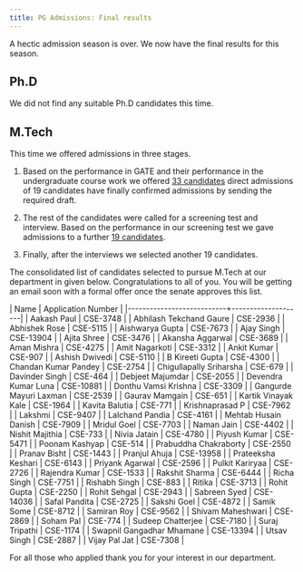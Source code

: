 ```yaml
---
title: PG Admissions: Final results
---
```


A hectic admission season is over. We now have the final results for
this season.

<!--more-->

## Ph.D 

We did not find any suitable Ph.D candidates this time.

## M.Tech

This time we offered admissions in three stages.

1. Based on the performance in GATE and their performance in the
   undergraduate course work we offered
   [33 candidates][direct admission] direct admissions of 19
   candidates have finally confirmed admissions by sending the
   required draft.

2. The rest of the candidates were called for a screening test and
   interview. Based on the performance in our screening test we gave
   admissions to a further [19 candidates][after test].

3. Finally, after the interviews we selected another 19 candidates.

The consolidated list of candidates selected to pursue M.Tech at our
department in given below. Congratulations to all of you. You will be
getting an email soon with a formal offer once the senate approves
this list.

| Name                      | Application Number |
|---------------------------+--------------------|
| Aakash Paul               | CSE-3748           |
| Abhilash Tekchand Gaure   | CSE-2936           |
| Abhishek Rose             | CSE-5115           |
| Aishwarya Gupta           | CSE-7673           |
| Ajay Singh                | CSE-13904          |
| Ajita Shree               | CSE-3476           |
| Akansha Aggarwal          | CSE-3689           |
| Aman Mishra               | CSE-4275           |
| Amit Nagarkoti            | CSE-3312           |
| Ankit Kumar               | CSE-907            |
| Ashish Dwivedi            | CSE-5110           |
| B Kireeti Gupta           | CSE-4300           |
| Chandan Kumar Pandey      | CSE-2754           |
| Chigullapally Sriharsha   | CSE-679            |
| Davinder Singh            | CSE-464            |
| Debjeet Majumdar          | CSE-2055           |
| Devendra Kumar Luna       | CSE-10881          |
| Donthu Vamsi Krishna      | CSE-3309           |
| Gangurde Mayuri Laxman    | CSE-2539           |
| Gaurav Mamgain            | CSE-651            |
| Kartik Vinayak Kale       | CSE-1964           |
| Kavita Balutia            | CSE-771            |
| Krishnaprasad P           | CSE-7962           |
| Lakshmi                   | CSE-9407           |
| Lalchand Pandia           | CSE-4161           |
| Mehtab Husain Danish      | CSE-7909           |
| Mridul Goel               | CSE-7703           |
| Naman Jain                | CSE-4402           |
| Nishit Majithia           | CSE-733            |
| Nivia Jatain              | CSE-4780           |
| Piyush Kumar              | CSE-5471           |
| Poonam Kashyap            | CSE-514            |
| Prabuddha Chakraborty     | CSE-2550           |
| Pranav Bisht              | CSE-1443           |
| Pranjul Ahuja             | CSE-13958          |
| Prateeksha Keshari        | CSE-6143           |
| Priyank Agarwal           | CSE-2596           |
| Pulkit Kariryaa           | CSE-2726           |
| Rajendra Kumar            | CSE-1533           |
| Rakshit Sharma            | CSE-6444           |
| Richa Singh               | CSE-7751           |
| Rishabh Singh             | CSE-883            |
| Ritika                    | CSE-3713           |
| Rohit Gupta               | CSE-2250           |
| Rohit Sehgal              | CSE-2943           |
| Sabreen Syed              | CSE-14036          |
| Safal Pandita             | CSE-2725           |
| Sakshi Goel               | CSE-4872           |
| Samik Some                | CSE-8712           |
| Samiran Roy               | CSE-9562           |
| Shivam Maheshwari         | CSE-2869           |
| Soham Pal                 | CSE-774            |
| Sudeep Chatterjee         | CSE-7180           |
| Suraj Tripathi            | CSE-1174           |
| Swapnil Gangadhar Mhamane | CSE-13394          |
| Utsav Singh               | CSE-2887           |
| Vijay Pal Jat             | CSE-7308           |

For all those who applied thank you for your interest in our
department.

[direct admission]: </announcements/2015-04-22-M.Tech-admissions-Direct-offer/>
[after test]: </announcements/2015-05-09-PG-Admission-Screening-Test-Results/>
